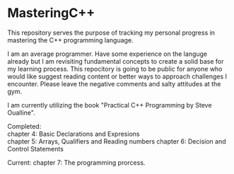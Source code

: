 # MasteringC++
This repository serves the purpose of tracking my personal progress in mastering the C++ programming language.

I am an average programmer. Have some experience on the languge already but I am revisiting fundamental concepts to create a solid base for my learning process. This repocitory is going to be public for anyone who would like suggest reading content or better ways to approach challenges I encounter. Please leave the negative comments and salty attitudes at the gym. 

I am currently utilizing the book "Practical C++ Programming by Steve Oualline".

Completed:     
    chapter 4: Basic Declarations and Expresions  
    chapter 5: Arrays, Qualifiers and Reading numbers
    chapter 6: Decision and Control Statements
    
Current:
    chapter 7: The programming prorcess. 
